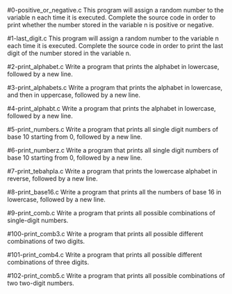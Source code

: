 #0-positive_or_negative.c
This program will assign a random number to the variable n each time it is executed. Complete the source code in order to print whether the number stored in the variable n is positive or negative.

#1-last_digit.c
This program will assign a random number to the variable n each time it is executed. Complete the source code in order to print the last digit of the number stored in the variable n.

#2-print_alphabet.c
Write a program that prints the alphabet in lowercase, followed by a new line.

#3-print_alphabets.c
Write a program that prints the alphabet in lowercase, and then in uppercase, followed by a new line.

#4-print_alphabt.c
Write a program that prints the alphabet in lowercase, followed by a new line.

#5-print_numbers.c
Write a program that prints all single digit numbers of base 10 starting from 0, followed by a new line.

#6-print_numberz.c
Write a program that prints all single digit numbers of base 10 starting from 0, followed by a new line.

#7-print_tebahpla.c
Write a program that prints the lowercase alphabet in reverse, followed by a new line.

#8-print_base16.c
Write a program that prints all the numbers of base 16 in lowercase, followed by a new line.

#9-print_comb.c
Write a program that prints all possible combinations of single-digit numbers.

#100-print_comb3.c
Write a program that prints all possible different combinations of two digits.

#101-print_comb4.c
Write a program that prints all possible different combinations of three digits.

#102-print_comb5.c
Write a program that prints all possible combinations of two two-digit numbers.
